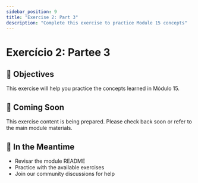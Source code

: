 ```yaml
---
sidebar_position: 9
title: "Exercise 2: Part 3"
description: "Complete this exercise to practice Module 15 concepts"
---
```


# Exercício 2: Partee 3

## 🎯 Objectives

This exercise will help you practice the concepts learned in Módulo 15.

## 📝 Coming Soon

This exercise content is being prepared. Please check back soon or refer to the main module materials.

## 🚀 In the Meantime

- Revisar the module README
- Practice with the available exercises
- Join our community discussions for help
